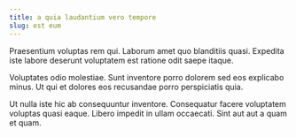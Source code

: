 ```yaml
---
title: a quia laudantium vero tempore
slug: est eum
---
```


Praesentium voluptas rem qui. Laborum amet quo blanditiis quasi. Expedita iste labore deserunt voluptatem est ratione odit saepe itaque.

Voluptates odio molestiae. Sunt inventore porro dolorem sed eos explicabo minus. Ut qui et dolores eos recusandae porro perspiciatis quia.

Ut nulla iste hic ab consequuntur inventore. Consequatur facere voluptatem voluptas quasi eaque. Libero impedit in ullam occaecati. Sint aut aut a quam et quam.
